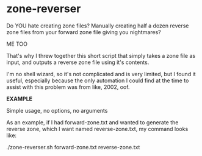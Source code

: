 # zone-reverser

Do YOU hate creating zone files? Manually creating half a dozen reverse zone files from your forward zone file giving you nightmares?

ME TOO

That's why I threw together this short script that simply takes a zone file as input, and outputs a reverse zone file using it's contents. 

I'm no shell wizard, so it's not complicated and is very limited, but I found it useful, especially because the only automation I could find at the time to assist with this problem was from like, 2002, oof.


**EXAMPLE**

Simple usage, no options, no arguments

As an example, if I had forward-zone.txt and wanted to generate the reverse zone, which I want named reverse-zone.txt, my command looks like:

./zone-reverser.sh forward-zone.txt reverse-zone.txt

